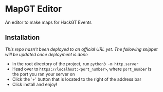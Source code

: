 # MapGT Editor
An editor to make maps for HackGT Events

## Installation
*This repo hasn't been deployed to an official URL yet. The following snippet will be updated once deployment is done*
* In the root directory of the project, run `python3 -m http.server`
* Head over to `https://localhost:<port_number>`, where `port_number` is the port you ran your server on
* Click the '+' button that is located to the right of the address bar
* Click install and enjoy!
